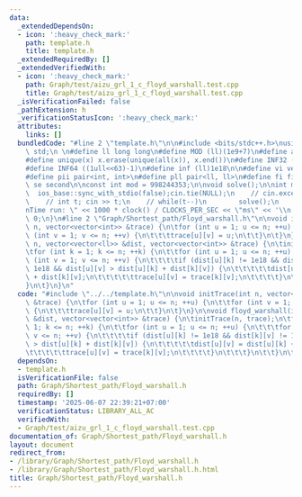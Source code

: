 ```yaml
---
data:
  _extendedDependsOn:
  - icon: ':heavy_check_mark:'
    path: template.h
    title: template.h
  _extendedRequiredBy: []
  _extendedVerifiedWith:
  - icon: ':heavy_check_mark:'
    path: Graph/test/aizu_grl_1_c_floyd_warshall.test.cpp
    title: Graph/test/aizu_grl_1_c_floyd_warshall.test.cpp
  _isVerificationFailed: false
  _pathExtension: h
  _verificationStatusIcon: ':heavy_check_mark:'
  attributes:
    links: []
  bundledCode: "#line 2 \"template.h\"\n\n#include <bits/stdc++.h>\nusing namespace\
    \ std;\n \n#define ll long long\n#define MOD (ll)(1e9+7)\n#define all(x) (x).begin(),(x).end()\n\
    #define unique(x) x.erase(unique(all(x)), x.end())\n#define INF32 ((1ull<<31)-1)\n\
    #define INF64 ((1ull<<63)-1)\n#define inf (ll)1e18\n\n#define vi vector<int>\n\
    #define pii pair<int, int>\n#define pll pair<ll, ll>\n#define fi first\n#define\
    \ se second\n\nconst int mod = 998244353;\n\nvoid solve();\n\nint main(){\n  \
    \  ios_base::sync_with_stdio(false);cin.tie(NULL);\n    // cin.exceptions(cin.failbit);\n\
    \    // int t; cin >> t;\n    // while(t--)\n        solve();\n    cerr << \"\\\
    nTime run: \" << 1000 * clock() / CLOCKS_PER_SEC << \"ms\" << '\\n';\n    return\
    \ 0;\n}\n#line 2 \"Graph/Shortest_path/Floyd_warshall.h\"\n\nvoid initTrace(int\
    \ n, vector<vector<int>> &trace) {\n\tfor (int u = 1; u <= n; ++u) {\n\t\tfor\
    \ (int v = 1; v <= n; ++v) {\n\t\t\ttrace[u][v] = u;\n\t\t}\n\t}\n}\n\nvoid floyd_warshall(int\
    \ n, vector<vector<ll>> &dist, vector<vector<int>> &trace) {\n\tinitTrace(n, trace);\n\
    \tfor (int k = 1; k <= n; ++k) {\n\t\tfor (int u = 1; u <= n; ++u) {\n\t\t\tfor\
    \ (int v = 1; v <= n; ++v) {\n\t\t\t\tif (dist[u][k] != 1e18 && dist[k][v] !=\
    \ 1e18 && dist[u][v] > dist[u][k] + dist[k][v]) {\n\t\t\t\t\tdist[u][v] = dist[u][k]\
    \ + dist[k][v];\n\t\t\t\t\ttrace[u][v] = trace[k][v];\n\t\t\t\t}\n\t\t\t}\n\t\t\
    }\n\t}\n}\n"
  code: "#include \"../../template.h\"\n\nvoid initTrace(int n, vector<vector<int>>\
    \ &trace) {\n\tfor (int u = 1; u <= n; ++u) {\n\t\tfor (int v = 1; v <= n; ++v)\
    \ {\n\t\t\ttrace[u][v] = u;\n\t\t}\n\t}\n}\n\nvoid floyd_warshall(int n, vector<vector<ll>>\
    \ &dist, vector<vector<int>> &trace) {\n\tinitTrace(n, trace);\n\tfor (int k =\
    \ 1; k <= n; ++k) {\n\t\tfor (int u = 1; u <= n; ++u) {\n\t\t\tfor (int v = 1;\
    \ v <= n; ++v) {\n\t\t\t\tif (dist[u][k] != 1e18 && dist[k][v] != 1e18 && dist[u][v]\
    \ > dist[u][k] + dist[k][v]) {\n\t\t\t\t\tdist[u][v] = dist[u][k] + dist[k][v];\n\
    \t\t\t\t\ttrace[u][v] = trace[k][v];\n\t\t\t\t}\n\t\t\t}\n\t\t}\n\t}\n}"
  dependsOn:
  - template.h
  isVerificationFile: false
  path: Graph/Shortest_path/Floyd_warshall.h
  requiredBy: []
  timestamp: '2025-06-07 22:39:21+07:00'
  verificationStatus: LIBRARY_ALL_AC
  verifiedWith:
  - Graph/test/aizu_grl_1_c_floyd_warshall.test.cpp
documentation_of: Graph/Shortest_path/Floyd_warshall.h
layout: document
redirect_from:
- /library/Graph/Shortest_path/Floyd_warshall.h
- /library/Graph/Shortest_path/Floyd_warshall.h.html
title: Graph/Shortest_path/Floyd_warshall.h
---
```

